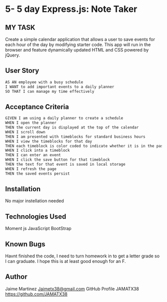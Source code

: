 # 5- 5 day Express.js: Note Taker

## MY TASK

Create a simple calendar application that allows a user to save events for each hour of the day by modifying starter code. This app will run in the browser and feature dynamically updated HTML and CSS powered by jQuery.


## User Story

```md
AS AN employee with a busy schedule
I WANT to add important events to a daily planner
SO THAT I can manage my time effectively
```

## Acceptance Criteria

```md
GIVEN I am using a daily planner to create a schedule
WHEN I open the planner
THEN the current day is displayed at the top of the calendar
WHEN I scroll down
THEN I am presented with timeblocks for standard business hours
WHEN I view the timeblocks for that day
THEN each timeblock is color coded to indicate whether it is in the past, present, or future
WHEN I click into a timeblock
THEN I can enter an event
WHEN I click the save button for that timeblock
THEN the text for that event is saved in local storage
WHEN I refresh the page
THEN the saved events persist
```
## Installation

No major instellation needed

## Technologies Used

Moment js
JavaScript
BootStrap


## Known Bugs

Havnt finished the code, I need to turn homework in to get a letter grade so I can graduate. I hope this is at least good enough for an F.

## Author

Jaime Martinez
Jaimetx38@gmail.com
GitHub Profile
JAMATX38
https://github.com/JAMATX38